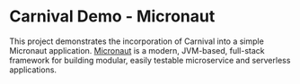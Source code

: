 # Carnival Demo - Micronaut

This project demonstrates the incorporation of Carnival into a simple Micronaut application.  [Micronaut](https://micronaut.io) is a modern, JVM-based, full-stack framework for building modular, easily testable microservice and serverless applications.



